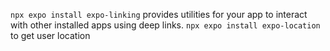 `npx expo install expo-linking` provides utilities for your app to interact with other installed apps using deep links.
`npx expo install expo-location` to get user location